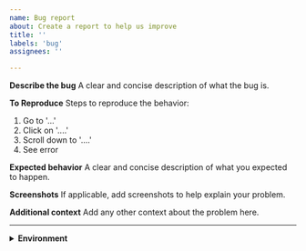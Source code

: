 ```yaml
---
name: Bug report
about: Create a report to help us improve
title: ''
labels: 'bug'
assignees: ''

---
```


**Describe the bug**
A clear and concise description of what the bug is.

**To Reproduce**
Steps to reproduce the behavior:
1. Go to '...'
2. Click on '....'
3. Scroll down to '....'
4. See error

**Expected behavior**
A clear and concise description of what you expected to happen.

**Screenshots**
If applicable, add screenshots to help explain your problem.

**Additional context**
Add any other context about the problem here.

---

<details><summary><strong>Environment</strong></summary>

| package       |               version |
| :------------ | --------------------: |
| OS            | _Windows/MacOS/Linux_ |
| atscm         |         atscm version | <!-- run `atscm --version` --> |
| atscm-cli     |     atscm-cli version | <!-- run `atscm --version` --> |
| atvise server | atvise server version |
| node          |          node version | <!-- run `node --version` --> |
| npm           |           npm version | <!-- run `npm --version` --> |

</details>
